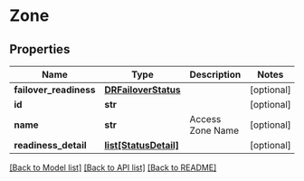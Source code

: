 # Zone

## Properties
Name | Type | Description | Notes
------------ | ------------- | ------------- | -------------
**failover_readiness** | [**DRFailoverStatus**](DRFailoverStatus.md) |  | [optional] 
**id** | **str** |  | [optional] 
**name** | **str** | Access Zone Name | [optional] 
**readiness_detail** | [**list[StatusDetail]**](StatusDetail.md) |  | [optional] 

[[Back to Model list]](../README.md#documentation-for-models) [[Back to API list]](../README.md#documentation-for-api-endpoints) [[Back to README]](../README.md)


